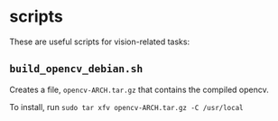 # scripts

These are useful scripts for vision-related tasks:

## `build_opencv_debian.sh`

Creates a file, `opencv-ARCH.tar.gz` that contains the compiled opencv.

To install, run `sudo tar xfv opencv-ARCH.tar.gz -C /usr/local`


